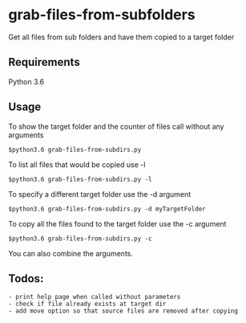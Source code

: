 # grab-files-from-subfolders
Get all files from sub folders and have them copied to a target folder

## Requirements
Python 3.6

## Usage
To show the target folder and the counter of files call without any arguments
```
$python3.6 grab-files-from-subdirs.py
```

To list all files that would be copied use -l
```
$python3.6 grab-files-from-subdirs.py -l
```

To specify a different target folder use the -d argument
```
$python3.6 grab-files-from-subdirs.py -d myTargetFolder
```

To copy all the files found to the target folder use the -c argument
```
$python3.6 grab-files-from-subdirs.py -c
```

You can also combine the arguments.

## Todos:
	- print help page when called without parameters
	- check if file already exists at target dir
	- add move option so that source files are removed after copying